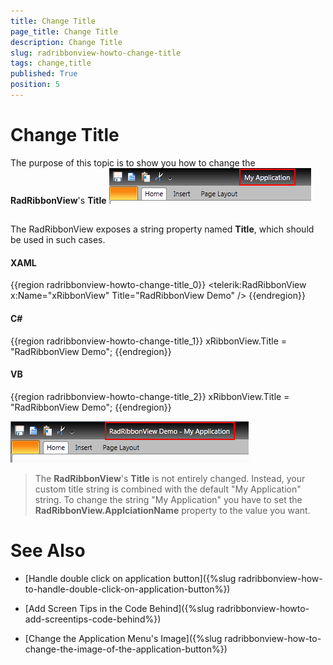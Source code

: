 ```yaml
---
title: Change Title
page_title: Change Title
description: Change Title
slug: radribbonview-howto-change-title
tags: change,title
published: True
position: 5
---
```


# Change Title



The purpose of this topic is to show you how to change the __RadRibbonView__'s __Title__
![Rad Ribbon View How To Change The Title](images/RadRibbonView_HowTo_ChangeTheTitle.png)

## 

The RadRibbonView exposes a string property named __Title__, which should be used in such cases.
		

#### __XAML__

{{region radribbonview-howto-change-title_0}}
	<telerik:RadRibbonView x:Name="xRibbonView" Title="RadRibbonView Demo" />
	{{endregion}}



#### __C#__

{{region radribbonview-howto-change-title_1}}
	xRibbonView.Title = "RadRibbonView Demo";
	{{endregion}}



#### __VB__

{{region radribbonview-howto-change-title_2}}
	xRibbonView.Title = "RadRibbonView Demo";
	{{endregion}}

![Rad Ribbon View How To Change The Title 2](images/RadRibbonView_HowTo_ChangeTheTitle_2.png)

>The __RadRibbonView__'s __Title__ is not entirely changed. Instead, your custom title string is combined with the default "My Application" string. To change the string "My Application" you have to set the __RadRibbonView.ApplciationName__ property to the value you want.
		  

# See Also

 * [Handle double click on application button]({%slug radribbonview-how-to-handle-double-click-on-application-button%})

 * [Add Screen Tips in the Code Behind]({%slug radribbonview-howto-add-screentips-code-behind%})

 * [Change the Application Menu's Image]({%slug radribbonview-how-to-change-the-image-of-the-application-button%})
